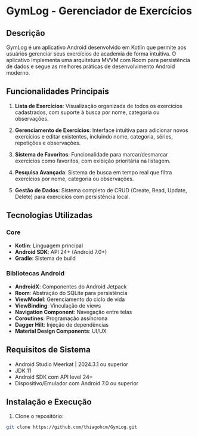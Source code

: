 # GymLog - Gerenciador de Exercícios

## Descrição
GymLog é um aplicativo Android desenvolvido em Kotlin que permite aos usuários gerenciar seus exercícios de academia de forma intuitiva. O aplicativo implementa uma arquitetura MVVM com Room para persistência de dados e segue as melhores práticas de desenvolvimento Android moderno.

## Funcionalidades Principais

1. **Lista de Exercícios**: Visualização organizada de todos os exercícios cadastrados, com suporte à busca por nome, categoria ou observações.

2. **Gerenciamento de Exercícios**: Interface intuitiva para adicionar novos exercícios e editar existentes, incluindo nome, categoria, séries, repetições e observações.

3. **Sistema de Favoritos**: Funcionalidade para marcar/desmarcar exercícios como favoritos, com exibição prioritária na listagem.

4. **Pesquisa Avançada**: Sistema de busca em tempo real que filtra exercícios por nome, categoria ou observações.

5. **Gestão de Dados**: Sistema completo de CRUD (Create, Read, Update, Delete) para exercícios com persistência local.

## Tecnologias Utilizadas

### Core
- **Kotlin**: Linguagem principal
- **Android SDK**: API 24+ (Android 7.0+)
- **Gradle**: Sistema de build

### Bibliotecas Android
- **AndroidX**: Componentes do Android Jetpack
- **Room**: Abstração do SQLite para persistência
- **ViewModel**: Gerenciamento do ciclo de vida
- **ViewBinding**: Vinculação de views
- **Navigation Component**: Navegação entre telas
- **Coroutines**: Programação assíncrona
- **Dagger Hilt**: Injeção de dependências
- **Material Design Components**: UI/UX

## Requisitos de Sistema

- Android Studio Meerkat | 2024.3.1 ou superior
- JDK 11
- Android SDK com API level 24+
- Dispositivo/Emulador com Android 7.0 ou superior

## Instalação e Execução

1. Clone o repositório:
```bash
git clone https://github.com/thiagohcm/GymLog.git